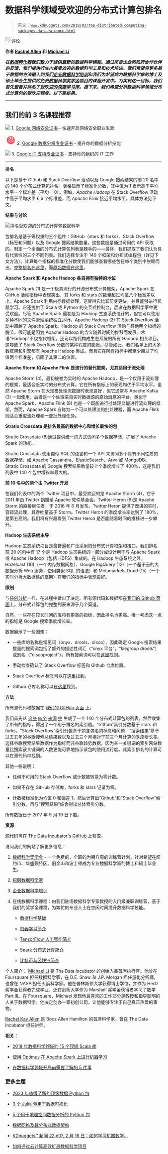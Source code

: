 # 数据科学领域受欢迎的分布式计算包排名

> 原文：[`www.kdnuggets.com/2018/03/top-distributed-computing-packages-data-science.html`](https://www.kdnuggets.com/2018/03/top-distributed-computing-packages-data-science.html)

![c](img/3d9c022da2d331bb56691a9617b91b90.png) 评论

**作者 [Rachel Allen](https://github.com/raykallen/) 和 [Michael Li](https://github.com/tianhuil/)**

***在[数据孵化器](https://www.thedataincubator.com/)我们致力于提供最新的数据科学课程。通过来自企业和政府合作伙伴的反馈，我们提供行业内最受欢迎的数据科学工具和技术培训。我们希望将更多基于数据的方法融入到我们[企业数据科学培训](https://www.thedataincubator.com/training.html)和我们为希望成为数据科学家的博士及硕士毕业生提供的[免费数据科学奖学金项目](https://www.thedataincubator.com/fellowship.html)的课程开发中。为实现这一目标，我们首先查看并[排名了受欢迎的深度学习库](http://testtdi.com/2017/10/ranking-popular-deep-learning-libraries-for-data-science/)。接下来，我们希望分析数据科学领域分布式计算包的受欢迎程度。以下是结果。***

* * *

## 我们的前 3 名课程推荐

![](img/0244c01ba9267c002ef39d4907e0b8fb.png) 1\. [Google 网络安全证书](https://www.kdnuggets.com/google-cybersecurity) - 快速开启网络安全职业生涯

![](img/e225c49c3c91745821c8c0368bf04711.png) 2\. [Google 数据分析专业证书](https://www.kdnuggets.com/google-data-analytics) - 提升你的数据分析技能

![](img/0244c01ba9267c002ef39d4907e0b8fb.png) 3\. [Google IT 支持专业证书](https://www.kdnuggets.com/google-itsupport) - 支持你的组织的 IT 工作

* * *

**排名**

以下是基于 Github 和 Stack Overflow 活动以及 Google 搜索结果的前 20 名中的 140 个分布式计算包排名。表格显示了标准化分数，其中值为 1 表示高于平均水平一个标准差（平均 = 0）。例如，*Apache Hadoop* 在 Stack Overflow 活动中高于平均水平 6.6 个标准差，而 *Apache Flink* 接近平均水平。具体方法见下文。

**结果与讨论**

![排名受欢迎的分布式计算包数据科学](http://blog.thedataincubator.com/wp-content/uploads/2018/02/Ranking-Distributed-Computing-Packages.png)

包排名是基于等权重的三个组件：GitHub（stars 和 forks）、Stack Overflow（标签和问题）以及 Google 搜索结果数量。这些数据是通过可用的 API 获取的。制定一个全面的分布式计算包列表是棘手的——最终，我们抓取了我们认为具有代表性的三个不同列表。我们选择专注于 140 个框架和分布式编程包（详见下文方法）。计算每个指标的标准化分数使我们能够查看哪些包在每个类别中脱颖而出。[完整排名在这里](https://github.com/thedataincubator/data-science-blogs/blob/master/output/DL_libraries_final_Rankings.csv)，而[原始数据在这里](https://github.com/thedataincubator/data-science-blogs/blob/master/output/distributed_computing_data.csv)。

**Apache Spark 和 Apache Hadoop 各自拥有独特的地位**

Apache Spark (1) 是一个极其流行的开源分布式计算框架。Apache Spark 在 GitHub 活动指标中表现突出，其 forks 和 stars 的数量超过均值八个标准差以上。Apache Spark 利用内存数据处理，这使得它比其前身更快，并且能够进行机器学习。它还提供了 Scala 或 Python 的交互式控制台，后者在数据科学家中更受欢迎。尽管 Apache Spark 最初是为 Hadoop 生态系统设计的，但它可以使用多种不同的文件管理系统独立运行。Apache Hadoop (2) 在 Stack Overflow 活动中超越了 Apache Spark。Hadoop 的 Stack Overflow 活动与其他两个指标的脱节，很可能是因为 Apache Hadoop 的含义随着时间的推移而发展。术语“Hadoop”不仅指代框架，还可以指代构成生态系统的所有 Hadoop 相关项目。这导致了 Stack Overflow 分数的某种程度的膨胀。尽管如此，我们名单上的大多数框架和引擎都有 Apache Hadoop 集成。而且它在所有指标中都至少超过了均值两个标准差，巩固了其第二的位置。

**Apache Storm 和 Apache Flink 是流行的替代框架，尤其适用于流处理**

Apache Storm (4)，最初被誉为实时的 Apache Hadoop，是一个仅用于流处理的框架，最适合近实时的分布式计算。它在所有指标上的表现均优于平均水平。虽然 Apache Storm 在大规模处理流数据时表现良好，但它通常与 Apache Kafka (3) 一起使用，后者是一个处理来自实时数据源的原始消息的平台。类似于 Apache Spark，Apache Flink (8) 也是一个既能进行批处理又能进行流处理的框架。然而，Apache Spark 自称为一个可以处理流的批处理器，而 Apache Flink 则适合重型流处理和一些批处理任务。

**Stratio Crossdata 是排名最高的数据中心和增长最快的包**

Stratio Crossdata (6)通过提供统一的方式访问多个数据存储，扩展了 Apache Spark 的功能。

Stratio Crossdata 使用类似 SQL 的语言和一个 API 来访问多个具有不同性质的数据存储，如 Apache Cassandra、ElasticSearch、Arvo 或 MongoDB。Stratio Crossdata 的 Google 搜索结果数量较上个季度增长了 400%，这是我们列表中 140 个包中增长率最大的。

**前 10 名中的两个由 Twitter 开发**

在我们列表中的两个 Twitter 项目中，最受欢迎的是 Apache Storm (4)，它于 2011 年由 Twitter 捐赠给 Apache 软件基金会。Twitter Heron (9)是 Apache Storm 的直接继任者，于 2016 年 6 月发布。Twitter Heron 提供了改进的实时、容错流处理，其吞吐量高于 Storm。Twitter Heron 的季度增长率达到了 180%，是第五高的。我们将有兴趣看到 Twitter Heron 是否能随着时间的推移进一步攀升。

**Hadoop 生态系统主导**

Hadoop 生态系统项目是最普遍和广泛采用的分布式计算框架和接口。我们排名前 20 的包中有 17 个是 Hadoop 生态系统的一部分或设计用于与 Apache Spark 或 Apache Hadoop（包括 HDFS）集成的。在 Hadoop 生态系统之外，Hazelcast (10)（一个内存数据网格）、Google BigQuery (12)（一个基于云的大数据分析 Web 服务，使用类似 SQL 的语法）和 Metamarkets Druid (15)（一个实时分析大数据集的框架）在我们的指标中表现良好。

**限制**

与[任何分析](https://twitter.com/benhamner/status/732392995610198016)一样，在过程中做出了决定。所有源代码和数据都在[我们的 Github 页面](https://github.com/thedataincubator/data-science-blogs)上。分布式计算包的完整列表来源于几个渠道。

自然，一些存在较长时间的库将有更高的指标，因此排名也更高。唯一考虑这一点的指标是 Google 搜索季度增长率。

数据展示了一些困难：

+   一些库的名称是常见词（onyx、drools、disco），因此确定 Google 搜索结果数量的搜索词包括了额外的描述性词汇（“onyx 平台”，“kiegroup drools”）或别名（“discoproject”）。所有搜索词可以在[这里](https://github.com/thedataincubator/data-science-blogs/blob/master/data/DC_packages_results_google.csv)找到。

+   手动检查确认了 Stack Overflow 标签和 Github 仓库位置。

+   Stack Overflow 标签可以在[这里](https://github.com/thedataincubator/data-science-blogs/blob/master/data/DC_packages_results_stackoverflow.csv)找到。

+   Github 仓库名称可以在[这里](https://github.com/thedataincubator/data-science-blogs/blob/master/data/DC_packages_results_github.csv)找到。

**方法**

所有源代码和数据在 [我们的 GitHub 页面](https://github.com/thedataincubator/data-science-blogs) 上。

我们首先从 [这些](https://github.com/onurakpolat/awesome-bigdata) [四个](https://projects.apache.org/projects.html?category) [来源](http://analyticsindiamag.com/10-hadoop-alternatives-consider-big-data/) [中](http://bigdata.andreamostosi.name/) 生成了一个 140 个分布式计算包的列表，然后收集了所有的指标，得出了一个用于排名的索引值。“Github”索引分数基于 stars 和 forks，“Stack Overflow”索引分数基于包含包名的标签和问题，“搜索结果”基于过去五年的谷歌搜索总结果数以及过去三个月相对于前三个月计算的季度增长率。选择谷歌搜索结果数据作为指标而非谷歌趋势数据，因为某一关键词的索引网站数量比搜索该关键词的人数更能可靠地指示该包的使用流行度。此索引排名的计算可以在源代码中找到。

其他一些说明：

+   任何不可用的 Stack Overflow 或计数被转换为零计数。

+   如果不存在 GitHub 存储库，forks 和 stars 记录为零。

+   计数被标准化为均值 0 和偏差 1，然后计算出“Github”和“Stack Overflow”索引分数，再与“搜索结果”结合得出总体索引分数。

所有数据已于 2017 年 9 月 19 日下载。

**资源**

源代码可在 [The Data Incubator](https://www.thedataincubator.com/)'s [GitHub](https://github.com/thedataincubator/data-science-blogs/) 上获取。

访问我们的网站了解更多信息：

1.  [数据科学奖学金](https://www.thedataincubator.com/fellowship.html) - 一个免费的、全职的为期八周的训练营计划，针对希望在纽约市、华盛顿特区、旧金山和波士顿成为专业数据科学家的博士和硕士毕业生。

1.  [招聘数据科学家](https://www.thedataincubator.com/hiring.html)

1.  [企业数据科学培训](https://www.thedataincubator.com/training.html)

1.  在线数据科学课程：由我们驻场数据科学专家教授的入门级兼职训练营，基于我们的奖学金课程，为繁忙的专业人士在空闲时间提升数据科学技能。

    +   [数据科学基础](https://www.thedataincubator.com/foundations.html)

    +   [机器学习简介](https://www.thedataincubator.com/machine-learning.html)

    +   [TensorFlow 人工智能简介](https://www.thedataincubator.com/artificial-intelligence-tensorflow.html)

    +   [Spark 分布式计算简介](https://www.thedataincubator.com/spark.html)

    +   [比特币与区块链简介](https://www.thedataincubator.com/bitcoin-and-blockchain.html)

个人简介： [Michael Li](https://www.linkedin.com/in/tianhuili) 是 The Data Incubator 的创始人兼首席执行官。他曾在 Foursquare 担任数据科学家，在 D.E. Shaw 和 J.P. Morgan 担任量化分析师，也曾在 NASA 担任火箭科学家。他在普林斯顿大学获得博士学位，并作为 Hertz 奖学金获得者完成学业，还在剑桥大学作为 Marshall 奖学金获得者学习了数学 Part III。在 Foursquare，Michael 发现他最喜欢的工作部分是教授和指导聪明的人关于数据科学。他决定创办一家初创公司，让他能够专注于自己真正热爱的事物。

[Rachel Kay Allen](https://www.linkedin.com/in/rachel-kay-allen-913b5696/) 是 Booz Allen Hamilton 的首席科学家，曾在 The Data Incubator 担任讲师。

**相关：**

+   [2018 年数据科学领域的 15 个顶级 Scala 库](https://www.kdnuggets.com/2018/02/top-15-scala-libraries-data-science-2018.html)

+   [使用 Optimus 在 Apache Spark 上进行机器学习](https://www.kdnuggets.com/2017/11/machine-learning-with-optimus.html)

+   [在数据科学领域开局前需要了解的 5 件事](https://www.kdnuggets.com/2018/03/5-things-before-rushing-data-science.html)

### 更多主题

+   [2023 年值得了解的顶级数据 Python 包](https://www.kdnuggets.com/2023/01/top-data-python-packages-know-2023.html)

+   [3 个 Julia 包用于数据可视化](https://www.kdnuggets.com/2023/02/3-julia-packages-data-visualization.html)

+   [5 个用于地理空间数据分析的 Python 包](https://www.kdnuggets.com/2023/08/5-python-packages-geospatial-data-analysis.html)

+   [数据网格及其分布式数据架构](https://www.kdnuggets.com/2022/02/data-mesh-distributed-data-architecture.html)

+   [KDnuggets™ 新闻 22:n07, 2 月 16 日：如何学习机器数学…](https://www.kdnuggets.com/2022/n07.html)

+   [如何通过云计算高效扩展数据科学项目](https://www.kdnuggets.com/2023/05/efficiently-scale-data-science-projects-cloud-computing.html)
